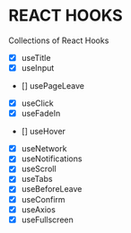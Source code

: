 # REACT HOOKS

Collections of React Hooks

- [x] useTitle
- [x] useInput
- [] usePageLeave
- [x] useClick
- [x] useFadeIn
- [] useHover
- [x] useNetwork
- [x] useNotifications
- [x] useScroll
- [x] useTabs
- [x] useBeforeLeave
- [x] useConfirm
- [x] useAxios
- [x] useFullscreen
